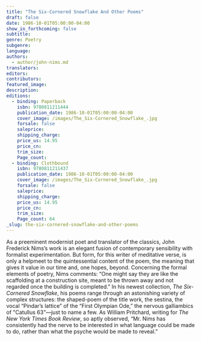 ```yaml
---
title: "The Six-Cornered Snowflake And Other Poems"
draft: false
date: 1986-10-01T05:00:00-04:00
show_in_forthcoming: false
subtitle:
genre: Poetry
subgenre:
language:
authors:
  - author/john-nims.md
translators:
editors:
contributors:
featured_image:
description:
editions:
  - binding: Paperback
    isbn: 9780811211444
    publication_date: 1986-10-01T05:00:00-04:00
    cover_image: /images/The_Six-Cornered_Snowflake_.jpg
    forsale: false
    saleprice:
    shipping_charge:
    price_us: 14.95
    price_cn:
    trim_size:
    Page_count:
  - binding: Clothbound
    isbn: 9780811211437
    publication_date: 1986-10-01T05:00:00-04:00
    cover_image: /images/The_Six-Cornered_Snowflake_.jpg
    forsale: false
    saleprice:
    shipping_charge:
    price_us: 14.95
    price_cn:
    trim_size:
    Page_count: 64
_slug: the-six-cornered-snowflake-and-other-poems
---
```


As a preeminent modernist poet and translator of the classics, John Frederick Nims’s work is an elegant fusion of contemporary sensibility with formalist experimentation. But form, for this writer of meditative verse, is only a helpmeet to the quintessential content of the poem, the meaning that gives it value in our time and, one hopes, beyond. Concerning the formal elements of poetry, Nims comments: “One might say they are like the scaffolding at a construction site, meant to be thrown away and not regarded once the building is completed.” In his newest collection, _The Six-Cornered Snowflake_, his poems range through an astonishing variety of complex structures: the shaped-poem of the title work, the sestina, the vocal “Pindar’s lattice” of the “First Olympian Ode,” the nervous galliambics of "Catullus 63"—just to name a few. As William Pritchard, writing for _The New York Times Book Review_, so aptly observed, “Mr. Nims has consistently had the nerve to be interested in what language could be made to do, rather than what the psyche would be made to reveal.”

